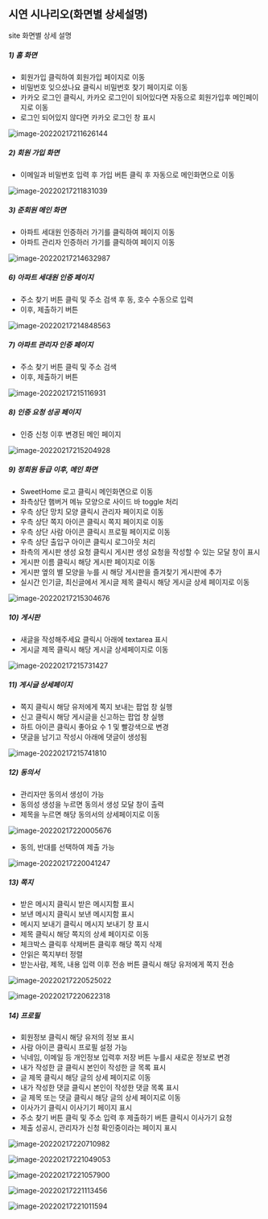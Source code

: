 ## 시연 시나리오(화면별 상세설명)

site 화면별 상세 설명





##### 1) 홈 화면

* 회원가입 클릭하여 회원가입 페이지로 이동
* 비밀번호 잊으셨나요 클릭시 비밀번호 찾기 페이지로 이동
* 카카오 로그인 클릭시, 카카오 로그인이 되어있다면 자동으로 회원가입후 메인페이지로 이동
* 로그인 되어있지 않다면 카카오 로그인 창 표시

![image-20220217211626144](readme.assets/image-20220217211626144.png)



##### 2) 회원 가입 화면

* 이메일과 비밀번호 입력 후 가입 버튼 클릭 후 자동으로 메인화면으로 이동

![image-20220217211831039](readme.assets/image-20220217211831039.png)



##### 3) 준회원 메인 화면

* 아파트 세대원 인증하러 가기를 클릭하여 페이지 이동
* 아파트 관리자 인증하러 가기를 클릭하여 페이지 이동

![image-20220217214632987](readme.assets/image-20220217214632987.png)



##### 6) 아파트 세대원 인증 페이지

* 주소 찾기 버튼 클릭 및 주소 검색 후 동, 호수 수동으로 입력
* 이후, 제출하기 버튼 

![image-20220217214848563](readme.assets/image-20220217214848563.png)



##### 7) 아파트 관리자 인증 페이지

* 주소 찾기 버튼 클릭 및 주소 검색 
* 이후, 제출하기 버튼 

![image-20220217215116931](readme.assets/image-20220217215116931.png)



##### 8) 인증 요청 성공 페이지

* 인증 신청 이후 변경된 메인 페이지

![image-20220217215204928](readme.assets/image-20220217215204928.png)



##### 9) 정회원 등급 이후, 메인 화면

* SweetHome 로고 클릭시 메인화면으로 이동
* 좌측상단 햄버거 메뉴 모양으로 사이드 바 toggle 처리
* 우측 상단 망치 모양 클릭시 관리자 페이지로 이동
* 우측 상단 쪽지 아이콘 클릭시 쪽지 페이지로 이동
* 우측 상단 사람 아이콘 클릭시 프로필 페이지로 이동
* 우측 상단 출입구 아이콘 클릭시 로그아웃 처리
* 좌측의 게시판 생성 요청 클릭시 게시판 생성 요청을 작성할 수 있는 모달 창이 표시
* 게시판 이름 클릭시 해당 게시판 페이지로 이동
* 게시판 옆의 별 모양을 누를 시 해당 게시판을  즐겨찾기 게시판에 추가
* 실시간 인기글, 최신글에서 게시글 제목 클릭시 해당 게시글 상세 페이지로 이동

![image-20220217215304676](readme.assets/image-20220217215304676.png)



##### 10) 게시판

* 새글을 작성해주세요 클릭시 아래에 textarea 표시
* 게시글 제목 클릭시 해당 게시글 상세페이지로 이동

![image-20220217215731427](readme.assets/image-20220217215731427.png)



##### 11)  게시글 상세페이지

* 쪽지 클릭시 해당 유저에게 쪽지 보내는 팝업 창 실행
* 신고 클릭시 해당 게시글을 신고하는 팝업 창 실행
* 하트 아이콘 클릭시 좋아요 수 1 및 빨강색으로 변경
* 댓글을 남기고 작성시 아래에 댓글이 생성됨

![image-20220217215741810](readme.assets/image-20220217215741810.png)



##### 12) 동의서

* 관리자만 동의서 생성이 가능
* 동의성 생성을 누르면 동의서 생성 모달 창이 출력
* 제목을 누르면 해당 동의서의 상세페이지로 이동

![image-20220217220005676](readme.assets/image-20220217220005676.png)

* 동의, 반대를 선택하여 제출 가능

![image-20220217220041247](readme.assets/image-20220217220041247.png)



##### 13) 쪽지

* 받은 메시지 클릭시 받은 메시지함 표시
* 보낸 메시지 클릭시 보낸 메시지함 표시
* 메시지 보내기 클릭시 메시지 보내기 창 표시
* 제목 클릭시 해당 쪽지의 상세 페이지로 이동
* 체크박스 클릭후 삭제버튼 클릭후 해당 쪽지 삭제
* 안읽은 쪽지부터 정렬
* 받는사람, 제목, 내용 입력 이후 전송 버튼 클릭시 해당 유저에게 쪽지 전송

![image-20220217220525022](readme.assets/image-20220217220525022.png)

![image-20220217220622318](readme.assets/image-20220217220622318.png)



##### 14) 프로필

* 회원정보 클릭시 해당 유저의 정보 표시
* 사람 아이콘 클릭시 프로필 설정 가능
* 닉네임, 이메일 등 개인정보 입력후 저장 버튼 누를시 새로운 정보로 변경
* 내가 작성한 글 클릭시 본인이 작성한 글 목록 표시
* 글 제목 클릭시 해당 글의 상세 페이지로 이동
* 내가 작성한 댓글 클릭시 본인이 작성한 댓글 목록 표시
* 글 제목 또는 댓글 클릭시 해당 글의 상세 페이지로 이동
* 이사가기 클릭시 이사기기 페이지 표시
* 주소 찾기 버튼 클릭 및 주소 입력 후 제출하기 버튼 클릭시 이사가기 요청 
* 제출 성공시, 관리자가 신청 확인중이라는 페이지 표시

![image-20220217220710982](readme.assets/image-20220217220710982.png)

![image-20220217221049053](readme.assets/image-20220217221049053.png)



![image-20220217221057900](readme.assets/image-20220217221057900.png)

![image-20220217221113456](readme.assets/image-20220217221113456.png)

![image-20220217221011594](readme.assets/image-20220217221011594.png)

